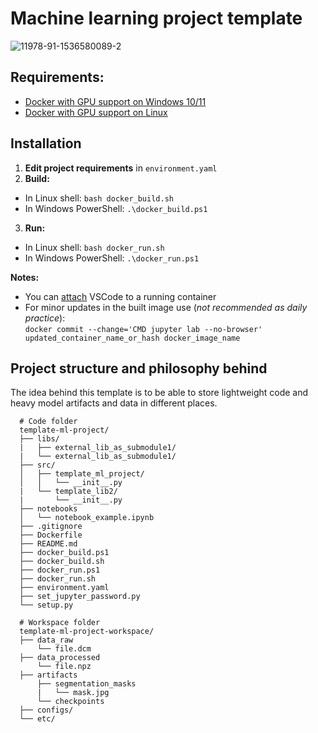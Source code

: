 # Machine learning project template
![11978-91-1536580089-2](https://user-images.githubusercontent.com/22550252/138448732-e867678f-c845-4428-a482-170412d08486.png)



## Requirements:
* [Docker with GPU support on Windows 10/11](https://github.com/lobantseff/template-ml-project/blob/master/docs/WINDOWS_DOCKER_GPU.md)
* [Docker with GPU support on Linux](https://docs.nvidia.com/datacenter/cloud-native/container-toolkit/install-guide.html)

## Installation

1. **Edit project requirements** in `environment.yaml`
2. **Build:**
* In Linux shell: `bash docker_build.sh`
* In Windows PowerShell: `.\docker_build.ps1`

3. **Run:**
* In Linux shell: `bash docker_run.sh`
* In Windows PowerShell: `.\docker_run.ps1`

  
**Notes:**
- You can [attach](https://code.visualstudio.com/docs/remote/containers) VSCode to a running container
- For minor updates in the built image use (_not recommended as daily practice_):  
    `docker commit --change='CMD jupyter lab --no-browser' updated_container_name_or_hash docker_image_name`

## Project structure and philosophy behind

The idea behind this template is to be able to store lightweight code and heavy model artifacts and data in different places.

```
  # Code folder
  template-ml-project/
  ├── libs/
  |   ├── external_lib_as_submodule1/
  |   └── external_lib_as_submodule1/
  ├── src/
  │   ├── template_ml_project/
  │   │   └── __init__.py
  |   └── template_lib2/
  |       └── __init__.py
  ├── notebooks
  │   └── notebook_example.ipynb
  ├── .gitignore
  ├── Dockerfile
  ├── README.md
  ├── docker_build.ps1
  ├── docker_build.sh
  ├── docker_run.ps1
  ├── docker_run.sh
  ├── environment.yaml
  ├── set_jupyter_password.py
  └── setup.py
  
  # Workspace folder
  template-ml-project-workspace/
  ├── data_raw
      └── file.dcm
  ├── data_processed
      └── file.npz
  ├── artifacts
      ├── segmentation_masks
      |   └── mask.jpg
      └── checkpoints
  ├── configs/
  └── etc/
 ```

